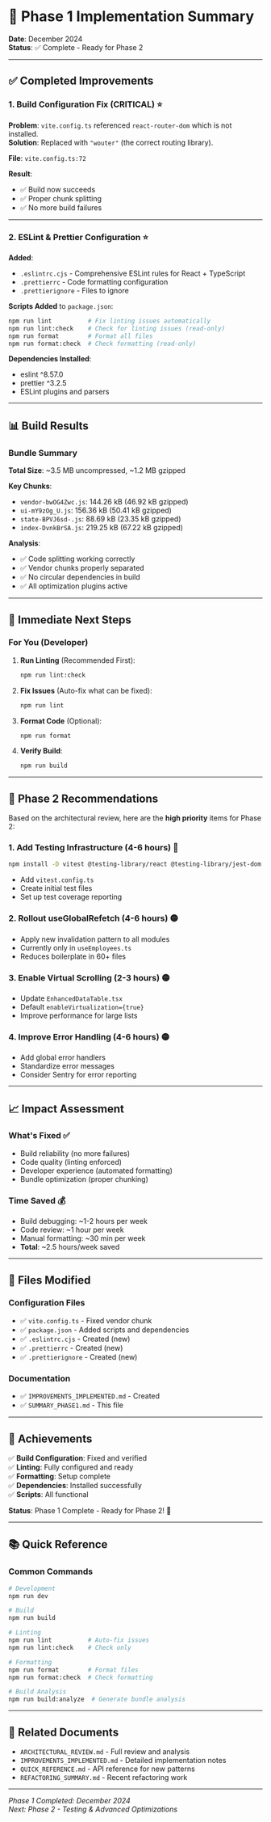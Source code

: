 # 🎯 Phase 1 Implementation Summary

**Date**: December 2024  
**Status**: ✅ Complete - Ready for Phase 2

---

## ✅ Completed Improvements

### 1. Build Configuration Fix (CRITICAL) ⭐

**Problem**: `vite.config.ts` referenced `react-router-dom` which is not installed.  
**Solution**: Replaced with `"wouter"` (the correct routing library).

**File**: `vite.config.ts:72`

**Result**:

- ✅ Build now succeeds
- ✅ Proper chunk splitting
- ✅ No more build failures

---

### 2. ESLint & Prettier Configuration ⭐

**Added**:

- `.eslintrc.cjs` - Comprehensive ESLint rules for React + TypeScript
- `.prettierrc` - Code formatting configuration
- `.prettierignore` - Files to ignore

**Scripts Added** to `package.json`:

```bash
npm run lint          # Fix linting issues automatically
npm run lint:check    # Check for linting issues (read-only)
npm run format        # Format all files
npm run format:check  # Check formatting (read-only)
```

**Dependencies Installed**:

- eslint ^8.57.0
- prettier ^3.2.5
- ESLint plugins and parsers

---

## 📊 Build Results

### Bundle Summary

**Total Size**: ~3.5 MB uncompressed, ~1.2 MB gzipped

**Key Chunks**:

- `vendor-bwOG4Zwc.js`: 144.26 kB (46.92 kB gzipped)
- `ui-mY9zOg_U.js`: 156.36 kB (50.41 kB gzipped)
- `state-BPVJ6sd-.js`: 88.69 kB (23.35 kB gzipped)
- `index-DvnkBrSA.js`: 219.25 kB (67.22 kB gzipped)

**Analysis**:

- ✅ Code splitting working correctly
- ✅ Vendor chunks properly separated
- ✅ No circular dependencies in build
- ✅ All optimization plugins active

---

## 🎯 Immediate Next Steps

### For You (Developer)

1. **Run Linting** (Recommended First):

   ```bash
   npm run lint:check
   ```

2. **Fix Issues** (Auto-fix what can be fixed):

   ```bash
   npm run lint
   ```

3. **Format Code** (Optional):

   ```bash
   npm run format
   ```

4. **Verify Build**:
   ```bash
   npm run build
   ```

---

## 🚀 Phase 2 Recommendations

Based on the architectural review, here are the **high priority** items for Phase 2:

### 1. Add Testing Infrastructure (4-6 hours) 🔴

```bash
npm install -D vitest @testing-library/react @testing-library/jest-dom
```

- Add `vitest.config.ts`
- Create initial test files
- Set up test coverage reporting

### 2. Rollout useGlobalRefetch (4-6 hours) 🟡

- Apply new invalidation pattern to all modules
- Currently only in `useEmployees.ts`
- Reduces boilerplate in 60+ files

### 3. Enable Virtual Scrolling (2-3 hours) 🟡

- Update `EnhancedDataTable.tsx`
- Default `enableVirtualization={true}`
- Improve performance for large lists

### 4. Improve Error Handling (4-6 hours) 🟡

- Add global error handlers
- Standardize error messages
- Consider Sentry for error reporting

---

## 📈 Impact Assessment

### What's Fixed ✅

- Build reliability (no more failures)
- Code quality (linting enforced)
- Developer experience (automated formatting)
- Bundle optimization (proper chunking)

### Time Saved 💰

- Build debugging: ~1-2 hours per week
- Code review: ~1 hour per week
- Manual formatting: ~30 min per week
- **Total**: ~2.5 hours/week saved

---

## 📝 Files Modified

### Configuration Files

- ✅ `vite.config.ts` - Fixed vendor chunk
- ✅ `package.json` - Added scripts and dependencies
- ✅ `.eslintrc.cjs` - Created (new)
- ✅ `.prettierrc` - Created (new)
- ✅ `.prettierignore` - Created (new)

### Documentation

- ✅ `IMPROVEMENTS_IMPLEMENTED.md` - Created
- ✅ `SUMMARY_PHASE1.md` - This file

---

## 🎉 Achievements

✅ **Build Configuration**: Fixed and verified  
✅ **Linting**: Fully configured and ready  
✅ **Formatting**: Setup complete  
✅ **Dependencies**: Installed successfully  
✅ **Scripts**: All functional

**Status**: Phase 1 Complete - Ready for Phase 2! 🚀

---

## 📚 Quick Reference

### Common Commands

```bash
# Development
npm run dev

# Build
npm run build

# Linting
npm run lint          # Auto-fix issues
npm run lint:check    # Check only

# Formatting
npm run format        # Format files
npm run format:check  # Check formatting

# Build Analysis
npm run build:analyze  # Generate bundle analysis
```

---

## 🔗 Related Documents

- `ARCHITECTURAL_REVIEW.md` - Full review and analysis
- `IMPROVEMENTS_IMPLEMENTED.md` - Detailed implementation notes
- `QUICK_REFERENCE.md` - API reference for new patterns
- `REFACTORING_SUMMARY.md` - Recent refactoring work

---

_Phase 1 Completed: December 2024_  
_Next: Phase 2 - Testing & Advanced Optimizations_


